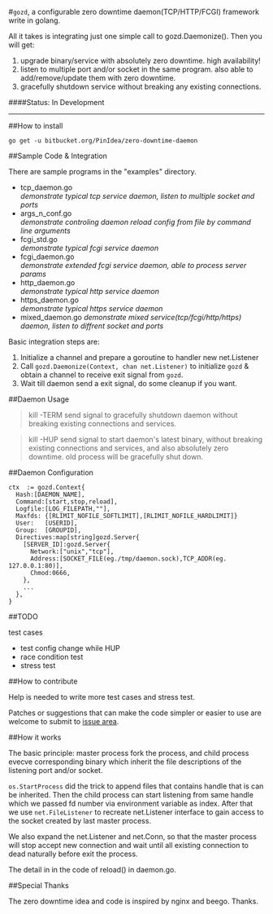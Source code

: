 #`gozd`, a configurable zero downtime daemon(TCP/HTTP/FCGI) framework write in golang. 

All it takes is integrating just one simple call to gozd.Daemonize(). Then you will get:

1. upgrade binary/service with absolutely zero downtime. high availability!
2. listen to multiple port and/or socket in the same program. also able to add/remove/update them with zero downtime.
3. gracefully shutdown service without breaking any existing connections.

####Status: In Development

* * *

##How to install

    go get -u bitbucket.org/PinIdea/zero-downtime-daemon

##Sample Code & Integration

There are sample programs in the "examples" directory.    
* tcp_daemon.go     
  *demonstrate typical tcp service daemon, listen to multiple socket and ports*     
* args_n_conf.go         
  *demonstrate controling daemon reload config from file by command line arguments*      
* fcgi_std.go        
  *demonstrate typical fcgi service daemon*     
* fcgi_daemon.go	  
  *demonstrate extended fcgi service daemon, able to process server params*     
* http_daemon.go	 
  *demonstrate typical http service daemon*     
* https_daemon.go	
  *demonstrate typical https service daemon*     
* mixed_daemon.go
  *demonstrate mixed service(tcp/fcgi/http/https) daemon, listen to diffrent socket and ports*

Basic integration steps are:

1. Initialize a channel and prepare a goroutine to handler new net.Listener 
2. Call `gozd.Daemonize(Context, chan net.Listener)` to initialize `gozd` & obtain a channel to receive exit signal from `gozd`.
3. Wait till daemon send a exit signal, do some cleanup if you want.

##Daemon Usage

> kill -TERM <pid>  send signal to gracefully shutdown daemon without breaking existing connections and services.

> kill -HUP <pid>  send signal to start daemon's latest binary, without breaking existing connections and services, and also absolutely zero downtime. old process will be gracefully shut down.

##Daemon Configuration

    ctx  := gozd.Context{
      Hash:[DAEMON_NAME],
      Command:[start,stop,reload],
      Logfile:[LOG_FILEPATH,""], 
      Maxfds: {[RLIMIT_NOFILE_SOFTLIMIT],[RLIMIT_NOFILE_HARDLIMIT]}
      User:   [USERID],
      Group:  [GROUPID],
      Directives:map[string]gozd.Server{
        [SERVER_ID]:gozd.Server{
          Network:["unix","tcp"],
          Address:[SOCKET_FILE(eg./tmp/daemon.sock),TCP_ADDR(eg. 127.0.0.1:80)],
          Chmod:0666,
        },
        ...
      },
    }
  
##TODO

test cases

  + test config change while HUP
  + race condition test
  + stress test

##How to contribute

Help is needed to write more test cases and stress test.

Patches or suggestions that can make the code simpler or easier to use are welcome to submit to [issue area](https://bitbucket.org/PinIdea/go-zero-downtime-daemon/issues?status=new&status=open).

##How it works

The basic principle: master process fork the process, and child process evecve corresponding binary which inherit the file descriptions of the listening port and/or socket. 

`os.StartProcess` did the trick to append files that contains handle that is can be inherited. Then the child process can start listening from same handle which we passed fd number via environment variable as index. After that we use `net.FileListener` to recreate net.Listener interface to gain access to the socket created by last master process.

We also expand the net.Listener and net.Conn, so that the master process will stop accept new connection and wait until all existing connection to dead naturally before exit the process. 

The detail in in the code of reload() in daemon.go. 

##Special Thanks

The zero downtime idea and code is inspired by nginx and beego. Thanks.

